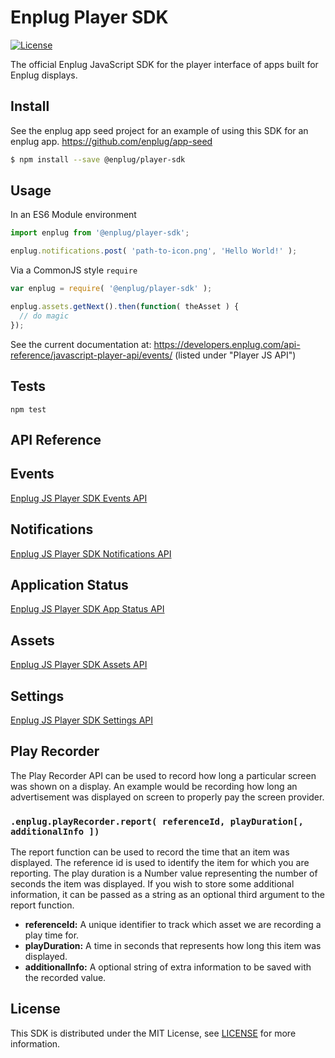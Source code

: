 # Enplug Player SDK

[![License](https://img.shields.io/badge/license-MIT-blue.svg)](https://github.com/Enplug/dashboard-sdk/blob/master/LICENSE)

The official Enplug JavaScript SDK for the player interface of apps built for Enplug displays.

<!---
// TODOS
1. Better (read: actual) Tests
2. Test Coverage
3. DocumentJS
4. Travis-CI
5. Badges
6. Contributing.md?
--->


## Install
See the enplug app seed project for an example of using this SDK for an enplug app.
https://github.com/enplug/app-seed

```sh
$ npm install --save @enplug/player-sdk
```

## Usage

In an ES6 Module environment
```js
import enplug from '@enplug/player-sdk';

enplug.notifications.post( 'path-to-icon.png', 'Hello World!' );
```

Via a CommonJS style `require`
```js
var enplug = require( '@enplug/player-sdk' );

enplug.assets.getNext().then(function( theAsset ) {
  // do magic
});
```

See the current documentation at: https://developers.enplug.com/api-reference/javascript-player-api/events/ (listed under "Player JS API")

## Tests
`npm test`

## API Reference
## Events
[Enplug JS Player SDK Events API](https://developers.enplug.com/api-reference/javascript-player-api/events/)

## Notifications
[Enplug JS Player SDK Notifications API](https://developers.enplug.com/api-reference/javascript-player-api/notifications/)

## Application Status
[Enplug JS Player SDK App Status API](https://developers.enplug.com/api-reference/javascript-player-api/application-status/)

## Assets
[Enplug JS Player SDK Assets API](https://developers.enplug.com/api-reference/javascript-player-api/assets/)

## Settings
[Enplug JS Player SDK Settings API](https://developers.enplug.com/api-reference/javascript-player-api/settings/)

## Play Recorder
The Play Recorder API can be used to record how long a particular screen was shown on a display. An example would be recording how long an advertisement was displayed on screen to properly pay the screen provider.

### `.enplug.playRecorder.report( referenceId, playDuration[, additionalInfo ])`
The report function can be used to record the time that an item was displayed. The reference id is used to identify the item for which you are reporting. The play duration is a Number value representing the number of seconds the item was displayed. If you wish to store some additional information, it can be passed as a string as an optional third argument to the report function.

- **referenceId:** A unique identifier to track which asset we are recording a play time for.
- **playDuration:** A time in seconds that represents how long this item was displayed.
- **additionalInfo:** A optional string of extra information to be saved with the recorded value.

## License
This SDK is distributed under the MIT License, see [LICENSE](https://github.com/Enplug/dashboard-sdk/blob/master/LICENSE) for more information.

